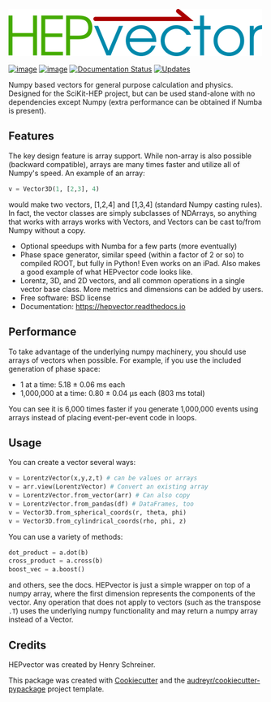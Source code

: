 ![HEPVector](images/HEPvector.png)

[![image](https://img.shields.io/pypi/v/hepvector.svg)](https://pypi.python.org/pypi/hepvector)
[![image](https://travis-ci.com/henryiii/hepvector.svg?branch=master)](https://travis-ci.com/henryiii/hepvector)
[![Documentation Status](https://readthedocs.org/projects/hepvector/badge/?version=latest)](https://hepvector.readthedocs.io/en/latest/?badge=latest)
[![Updates](https://pyup.io/repos/github/henryiii/hepvector/shield.svg)](https://pyup.io/repos/github/henryiii/hepvector/)

Numpy based vectors for general purpose calculation and physics. Designed for the SciKit-HEP project, but can be used stand-alone with no dependencies except Numpy (extra performance can be obtained if Numba is present).

## Features

The key design feature is array support. While non-array is also possible (backward compatible), arrays are many times faster and utilize all of Numpy's speed. An example of an array:
  ```python
  v = Vector3D(1, [2,3], 4)
  ```
  would make two vectors, [1,2,4] and [1,3,4] (standard Numpy casting rules). In fact, the vector classes are simply subclasses of NDArrays, so anything that works with arrays works with Vectors, and Vectors can be cast to/from Numpy without a copy.
* Optional speedups with Numba for a few parts (more eventually)
* Phase space generator, similar speed (within a factor of 2 or so) to compiled ROOT, but fully in Python! Even works on an iPad. Also makes a good example of what HEPvector code looks like.
* Lorentz, 3D, and 2D vectors, and all common operations in a single vector base class. More metrics and dimensions can be added by users.
* Free software: BSD license
*  Documentation: <https://hepvector.readthedocs.io>

## Performance

To take advantage of the underlying numpy machinery, you should use arrays of vectors when possible. For example, if you use the included generation of phase space:

* 1 at a time: 5.18 ± 0.06 ms each
* 1,000,000 at a time: 0.80 ± 0.04 µs each (803 ms total)

You can see it is 6,000 times faster if you generate 1,000,000 events using arrays instead of placing event-per-event code in loops.

## Usage

You can create a vector several ways:

```python
v = LorentzVector(x,y,z,t) # can be values or arrays
v = arr.view(LorentzVector) # Convert an existing array
v = LorentzVector.from_vector(arr) # Can also copy
v = LorentzVector.from_pandas(df) # DataFrames, too
v = Vector3D.from_spherical_coords(r, theta, phi)
v = Vector3D.from_cylindrical_coords(rho, phi, z)

```

You can use a variety of methods:

```python
dot_product = a.dot(b)
cross_product = a.cross(b)
boost_vec = a.boost()
````

and others, see the docs. HEPvector is just a simple wrapper on top of a numpy array, where the
first dimension represents the components of the vector.
Any operation that does not apply to vectors (such as the transpose `.T`) uses the underlying numpy
functionality and may return a numpy array instead of a Vector.

## Credits

HEPvector was created by Henry Schreiner.

This package was created with
[Cookiecutter](https://github.com/audreyr/cookiecutter) and the
[audreyr/cookiecutter-pypackage](https://github.com/audreyr/cookiecutter-pypackage)
project template.
